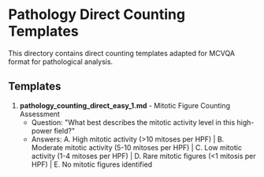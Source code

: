 # Pathology Direct Counting Templates

This directory contains direct counting templates adapted for MCVQA format for pathological analysis.

## Templates

1. **pathology_counting_direct_easy_1.md** - Mitotic Figure Counting Assessment
   - Question: "What best describes the mitotic activity level in this high-power field?"
   - Answers: A. High mitotic activity (>10 mitoses per HPF) | B. Moderate mitotic activity (5-10 mitoses per HPF) | C. Low mitotic activity (1-4 mitoses per HPF) | D. Rare mitotic figures (<1 mitosis per HPF) | E. No mitotic figures identified
